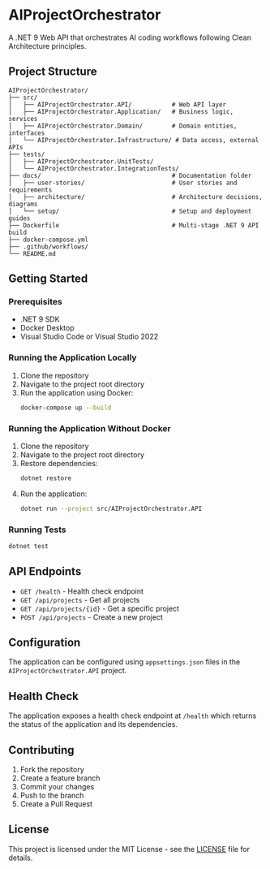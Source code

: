 # AIProjectOrchestrator

A .NET 9 Web API that orchestrates AI coding workflows following Clean Architecture principles.

## Project Structure

```
AIProjectOrchestrator/
├── src/
│   ├── AIProjectOrchestrator.API/           # Web API layer
│   ├── AIProjectOrchestrator.Application/   # Business logic, services
│   ├── AIProjectOrchestrator.Domain/        # Domain entities, interfaces
│   └── AIProjectOrchestrator.Infrastructure/ # Data access, external APIs
├── tests/
│   ├── AIProjectOrchestrator.UnitTests/
│   └── AIProjectOrchestrator.IntegrationTests/
├── docs/                                    # Documentation folder
│   ├── user-stories/                        # User stories and requirements
│   ├── architecture/                        # Architecture decisions, diagrams
│   └── setup/                               # Setup and deployment guides
├── Dockerfile                               # Multi-stage .NET 9 API build
├── docker-compose.yml
├── .github/workflows/
└── README.md
```

## Getting Started

### Prerequisites

- .NET 9 SDK
- Docker Desktop
- Visual Studio Code or Visual Studio 2022

### Running the Application Locally

1. Clone the repository
2. Navigate to the project root directory
3. Run the application using Docker:
   ```bash
   docker-compose up --build
   ```

### Running the Application Without Docker

1. Clone the repository
2. Navigate to the project root directory
3. Restore dependencies:
   ```bash
   dotnet restore
   ```
4. Run the application:
   ```bash
   dotnet run --project src/AIProjectOrchestrator.API
   ```

### Running Tests

```bash
dotnet test
```

## API Endpoints

- `GET /health` - Health check endpoint
- `GET /api/projects` - Get all projects
- `GET /api/projects/{id}` - Get a specific project
- `POST /api/projects` - Create a new project

## Configuration

The application can be configured using `appsettings.json` files in the `AIProjectOrchestrator.API` project.

## Health Check

The application exposes a health check endpoint at `/health` which returns the status of the application and its dependencies.

## Contributing

1. Fork the repository
2. Create a feature branch
3. Commit your changes
4. Push to the branch
5. Create a Pull Request

## License

This project is licensed under the MIT License - see the [LICENSE](LICENSE) file for details.
